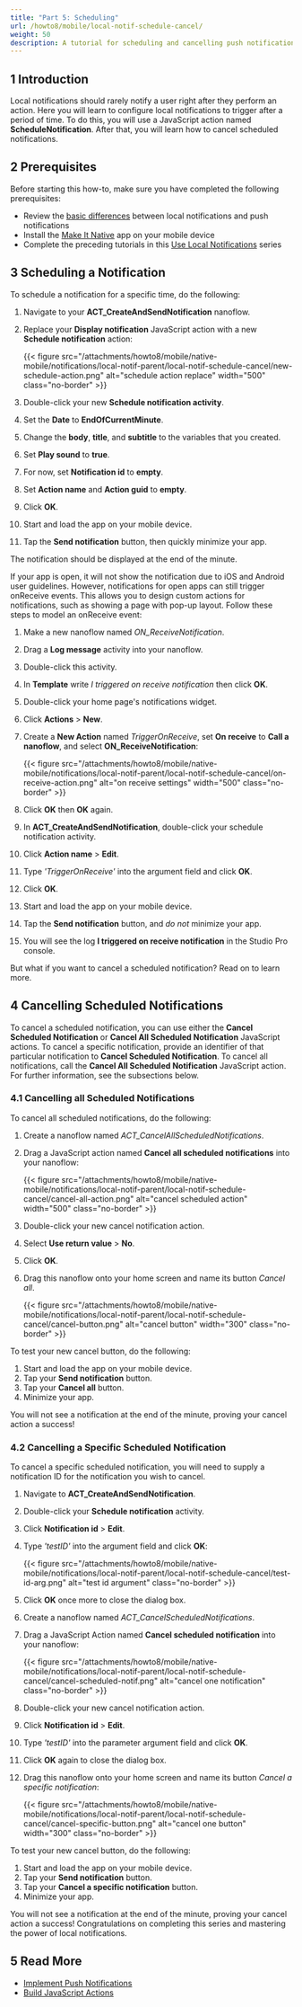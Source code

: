 ```yaml
---
title: "Part 5: Scheduling"
url: /howto8/mobile/local-notif-schedule-cancel/
weight: 50
description: A tutorial for scheduling and cancelling push notifications.
---
```


## 1 Introduction

Local notifications should rarely notify a user right after they perform an action. Here you will learn to configure local notifications to trigger after a period of time. To do this, you will use a JavaScript action named **ScheduleNotification**. After that, you will learn how to cancel scheduled notifications.

## 2 Prerequisites

Before starting this how-to, make sure you have completed the following prerequisites:

* Review the [basic differences](https://developer.apple.com/documentation/usernotifications) between local notifications and push notifications
* Install the [Make It Native](/refguide8/getting-the-make-it-native-app/) app on your mobile device
* Complete the preceding tutorials in this [Use Local Notifications](/howto8/mobile/local-notif-parent/) series

## 3 Scheduling a Notification

To schedule a notification for a specific time, do the following:

1. Navigate to your **ACT_CreateAndSendNotification** nanoflow. 
2. Replace your **Display notification** JavaScript action with a new **Schedule notification** action:

    {{< figure src="/attachments/howto8/mobile/native-mobile/notifications/local-notif-parent/local-notif-schedule-cancel/new-schedule-action.png" alt="schedule action replace"   width="500"  class="no-border" >}}

3. Double-click your new **Schedule notification activity**.
4. Set the **Date** to **EndOfCurrentMinute**.
5. Change the **body**, **title**, and **subtitle** to the variables that you created.
6. Set **Play sound** to **true**.
7. For now, set **Notification id** to **empty**.
8. Set **Action name** and **Action guid** to **empty**.
9. Click **OK**.
10. Start and load the app on your mobile device.
11. Tap the **Send notification** button, then quickly minimize your app.

The notification should be displayed at the end of the minute.

If your app is open, it will not show the notification due to iOS and Android user guidelines. However, notifications for open apps can still trigger onReceive events. This allows you to design custom actions for notifications, such as showing a page with pop-up layout. Follow these steps to model an onReceive event:

1. Make a new nanoflow named *ON_ReceiveNotification*.
2. Drag a **Log message** activity into your nanoflow.
3. Double-click this activity. 
4. In **Template** write *I triggered on receive notification* then click **OK**.
5. Double-click your home page's notifications widget.
6. Click **Actions** > **New**.
7. Create a **New Action** named *TriggerOnReceive*, set **On receive** to **Call a nanoflow**, and select **ON_ReceiveNotification**:

    {{< figure src="/attachments/howto8/mobile/native-mobile/notifications/local-notif-parent/local-notif-schedule-cancel/on-receive-action.png" alt="on receive settings"   width="500"  class="no-border" >}}

8. Click **OK** then **OK** again.
9. In **ACT_CreateAndSendNotification**, double-click your schedule notification activity.
10. Click **Action name** > **Edit**.
11. Type *'TriggerOnReceive'* into the argument field and click **OK**.
12. Click **OK**.
13. Start and load the app on your mobile device.
14. Tap the **Send notification** button, and *do not* minimize your app.
15. You will see the log **I triggered on receive notification** in the Studio Pro console.

But what if you want to cancel a scheduled notification? Read on to learn more.

## 4 Cancelling Scheduled Notifications

To cancel a scheduled notification, you can use either the **Cancel Scheduled Notification** or **Cancel All Scheduled Notification** JavaScript actions. To cancel a specific notification, provide an identifier of that particular notification to **Cancel Scheduled Notification**. To cancel all notifications, call the **Cancel All Scheduled Notification** JavaScript action. For further information, see the subsections below.

### 4.1 Cancelling all Scheduled Notifications

To cancel all scheduled notifications, do the following:

1. Create a nanoflow named  *ACT_CancelAllScheduledNotifications*.
2. Drag a JavaScript action named **Cancel all scheduled notifications** into your nanoflow: 

    {{< figure src="/attachments/howto8/mobile/native-mobile/notifications/local-notif-parent/local-notif-schedule-cancel/cancel-all-action.png" alt="cancel scheduled action"   width="500"  class="no-border" >}}

3. Double-click your new cancel notification action.
4. Select  **Use return value** > **No**.
5. Click **OK**.
6. Drag this nanoflow onto your home screen and name its button *Cancel all*.

    {{< figure src="/attachments/howto8/mobile/native-mobile/notifications/local-notif-parent/local-notif-schedule-cancel/cancel-button.png" alt="cancel button"   width="300"  class="no-border" >}}

To test your new cancel button, do the following:

1. Start and load the app on your mobile device.
2. Tap your **Send notification** button.
3. Tap your **Cancel all** button.
4. Minimize your app.

You will not see a notification at the end of the minute, proving your cancel action a success!

### 4.2 Cancelling a Specific Scheduled Notification

To cancel a specific scheduled notification, you will need to supply a notification ID for the notification you wish to cancel. 

1. Navigate to **ACT_CreateAndSendNotification**.
2. Double-click your **Schedule notification** activity.
3. Click **Notification id** > **Edit**. 
4. Type *'testID'* into the argument field and click **OK**:

    {{< figure src="/attachments/howto8/mobile/native-mobile/notifications/local-notif-parent/local-notif-schedule-cancel/test-id-arg.png" alt="test id argument" class="no-border" >}}

5. Click **OK** once more to close the dialog box. 
6. Create a nanoflow named *ACT_CancelScheduledNotifications*.
7. Drag a JavaScript Action named **Cancel scheduled notification** into your nanoflow:

    {{< figure src="/attachments/howto8/mobile/native-mobile/notifications/local-notif-parent/local-notif-schedule-cancel/cancel-scheduled-notif.png" alt="cancel one notification" class="no-border" >}}

8. Double-click your new cancel notification action.
9. Click **Notification id** > **Edit**.
10. Type *'testID'* into the parameter argument field and click **OK**.
11. Click **OK** again to close the dialog box.
12. Drag this nanoflow onto your home screen and name its button *Cancel a specific notification*:

    {{< figure src="/attachments/howto8/mobile/native-mobile/notifications/local-notif-parent/local-notif-schedule-cancel/cancel-specific-button.png" alt="cancel one button"   width="300"  class="no-border" >}}

To test your new cancel button, do the following:

1. Start and load the app on your mobile device.
2. Tap your **Send notification** button.
3. Tap your **Cancel a specific notification** button.
4. Minimize your app.

You will not see a notification at the end of the minute, proving your cancel action a success! Congratulations on completing this series and mastering the power of local notifications.

## 5 Read More

* [Implement Push Notifications](/howto8/mobile/implementation-guide/)
* [Build JavaScript Actions](/howto8/extensibility/build-javascript-actions/)
